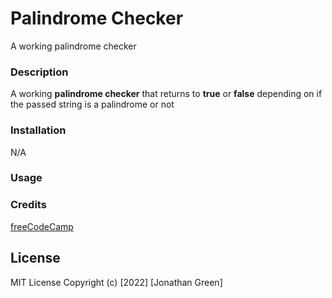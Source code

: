 # Palindrome Checker
A working palindrome checker

### Description

A working **palindrome checker** that returns to **true** or **false** depending on if the passed string is a palindrome or not

### Installation

N/A

### Usage


### Credits

[freeCodeCamp](https://www.freecodecamp.org/learn/javascript-algorithms-and-data-structures/javascript-algorithms-and-data-structures-projects/palindrome-checker)



## License

<p>MIT License
Copyright (c) [2022] [Jonathan Green]<p>